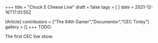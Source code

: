+++
title = "Chuck E Cheese Live"
draft = false
tags = [ ]
date = 2021-12-16T17:01:55Z

[Article]
contributors = ["The 64th Gamer","Documentor","CEC Tinley"]
gallery = []
+++
TODO:

The first CEC live show.
